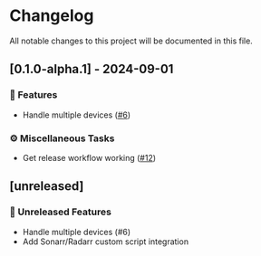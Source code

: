 # Changelog

All notable changes to this project will be documented in this file.

## [0.1.0-alpha.1] - 2024-09-01

### 🚀 Features

- Handle multiple devices ([#6](https://github.com/ns-mkusper/direct-play-nice/pull/6))

### ⚙️ Miscellaneous Tasks

- Get release workflow working ([#12](https://github.com/ns-mkusper/direct-play-nice/pull/12))

<!-- generated by git-cliff -->
## [unreleased]

### 🚀 Unreleased Features

- Handle multiple devices (#6)
- Add Sonarr/Radarr custom script integration

<!-- generated by git-cliff -->
